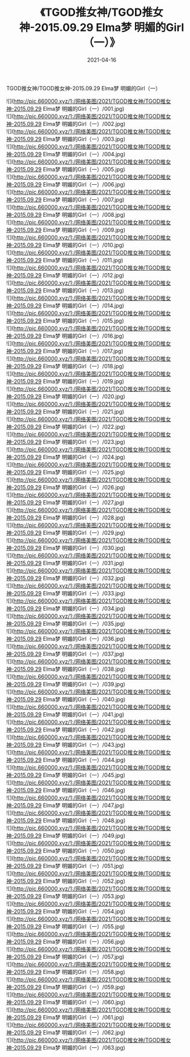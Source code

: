 ﻿---
layout: post
title:  《TGOD推女神/TGOD推女神-2015.09.29 Elma梦 明媚的Girl（一）》
date:   2021-04-16
img: http://pic.660000.xyz/1:/网络美图/2021/TGOD推女神/TGOD推女神-2015.09.29 Elma梦 明媚的Girl（一）/000.jpg
categories: [美女, 清纯, 唯美]
---

TGOD推女神/TGOD推女神-2015.09.29 Elma梦 明媚的Girl（一）

 ![](http://pic.660000.xyz/1:/网络美图/2021/TGOD推女神/TGOD推女神-2015.09.29 Elma梦 明媚的Girl（一）/001.jpg) <br>![](http://pic.660000.xyz/1:/网络美图/2021/TGOD推女神/TGOD推女神-2015.09.29 Elma梦 明媚的Girl（一）/002.jpg) <br>![](http://pic.660000.xyz/1:/网络美图/2021/TGOD推女神/TGOD推女神-2015.09.29 Elma梦 明媚的Girl（一）/003.jpg) <br>![](http://pic.660000.xyz/1:/网络美图/2021/TGOD推女神/TGOD推女神-2015.09.29 Elma梦 明媚的Girl（一）/004.jpg) <br>![](http://pic.660000.xyz/1:/网络美图/2021/TGOD推女神/TGOD推女神-2015.09.29 Elma梦 明媚的Girl（一）/005.jpg) <br>![](http://pic.660000.xyz/1:/网络美图/2021/TGOD推女神/TGOD推女神-2015.09.29 Elma梦 明媚的Girl（一）/006.jpg) <br>![](http://pic.660000.xyz/1:/网络美图/2021/TGOD推女神/TGOD推女神-2015.09.29 Elma梦 明媚的Girl（一）/007.jpg) <br>![](http://pic.660000.xyz/1:/网络美图/2021/TGOD推女神/TGOD推女神-2015.09.29 Elma梦 明媚的Girl（一）/008.jpg) <br>![](http://pic.660000.xyz/1:/网络美图/2021/TGOD推女神/TGOD推女神-2015.09.29 Elma梦 明媚的Girl（一）/009.jpg) <br>![](http://pic.660000.xyz/1:/网络美图/2021/TGOD推女神/TGOD推女神-2015.09.29 Elma梦 明媚的Girl（一）/010.jpg) <br>![](http://pic.660000.xyz/1:/网络美图/2021/TGOD推女神/TGOD推女神-2015.09.29 Elma梦 明媚的Girl（一）/011.jpg) <br>![](http://pic.660000.xyz/1:/网络美图/2021/TGOD推女神/TGOD推女神-2015.09.29 Elma梦 明媚的Girl（一）/012.jpg) <br>![](http://pic.660000.xyz/1:/网络美图/2021/TGOD推女神/TGOD推女神-2015.09.29 Elma梦 明媚的Girl（一）/013.jpg) <br>![](http://pic.660000.xyz/1:/网络美图/2021/TGOD推女神/TGOD推女神-2015.09.29 Elma梦 明媚的Girl（一）/014.jpg) <br>![](http://pic.660000.xyz/1:/网络美图/2021/TGOD推女神/TGOD推女神-2015.09.29 Elma梦 明媚的Girl（一）/015.jpg) <br>![](http://pic.660000.xyz/1:/网络美图/2021/TGOD推女神/TGOD推女神-2015.09.29 Elma梦 明媚的Girl（一）/016.jpg) <br>![](http://pic.660000.xyz/1:/网络美图/2021/TGOD推女神/TGOD推女神-2015.09.29 Elma梦 明媚的Girl（一）/017.jpg) <br>![](http://pic.660000.xyz/1:/网络美图/2021/TGOD推女神/TGOD推女神-2015.09.29 Elma梦 明媚的Girl（一）/018.jpg) <br>![](http://pic.660000.xyz/1:/网络美图/2021/TGOD推女神/TGOD推女神-2015.09.29 Elma梦 明媚的Girl（一）/019.jpg) <br>![](http://pic.660000.xyz/1:/网络美图/2021/TGOD推女神/TGOD推女神-2015.09.29 Elma梦 明媚的Girl（一）/020.jpg) <br>![](http://pic.660000.xyz/1:/网络美图/2021/TGOD推女神/TGOD推女神-2015.09.29 Elma梦 明媚的Girl（一）/021.jpg) <br>![](http://pic.660000.xyz/1:/网络美图/2021/TGOD推女神/TGOD推女神-2015.09.29 Elma梦 明媚的Girl（一）/022.jpg) <br>![](http://pic.660000.xyz/1:/网络美图/2021/TGOD推女神/TGOD推女神-2015.09.29 Elma梦 明媚的Girl（一）/023.jpg) <br>![](http://pic.660000.xyz/1:/网络美图/2021/TGOD推女神/TGOD推女神-2015.09.29 Elma梦 明媚的Girl（一）/024.jpg) <br>![](http://pic.660000.xyz/1:/网络美图/2021/TGOD推女神/TGOD推女神-2015.09.29 Elma梦 明媚的Girl（一）/025.jpg) <br>![](http://pic.660000.xyz/1:/网络美图/2021/TGOD推女神/TGOD推女神-2015.09.29 Elma梦 明媚的Girl（一）/026.jpg) <br>![](http://pic.660000.xyz/1:/网络美图/2021/TGOD推女神/TGOD推女神-2015.09.29 Elma梦 明媚的Girl（一）/027.jpg) <br>![](http://pic.660000.xyz/1:/网络美图/2021/TGOD推女神/TGOD推女神-2015.09.29 Elma梦 明媚的Girl（一）/028.jpg) <br>![](http://pic.660000.xyz/1:/网络美图/2021/TGOD推女神/TGOD推女神-2015.09.29 Elma梦 明媚的Girl（一）/029.jpg) <br>![](http://pic.660000.xyz/1:/网络美图/2021/TGOD推女神/TGOD推女神-2015.09.29 Elma梦 明媚的Girl（一）/030.jpg) <br>![](http://pic.660000.xyz/1:/网络美图/2021/TGOD推女神/TGOD推女神-2015.09.29 Elma梦 明媚的Girl（一）/031.jpg) <br>![](http://pic.660000.xyz/1:/网络美图/2021/TGOD推女神/TGOD推女神-2015.09.29 Elma梦 明媚的Girl（一）/032.jpg) <br>![](http://pic.660000.xyz/1:/网络美图/2021/TGOD推女神/TGOD推女神-2015.09.29 Elma梦 明媚的Girl（一）/033.jpg) <br>![](http://pic.660000.xyz/1:/网络美图/2021/TGOD推女神/TGOD推女神-2015.09.29 Elma梦 明媚的Girl（一）/034.jpg) <br>![](http://pic.660000.xyz/1:/网络美图/2021/TGOD推女神/TGOD推女神-2015.09.29 Elma梦 明媚的Girl（一）/035.jpg) <br>![](http://pic.660000.xyz/1:/网络美图/2021/TGOD推女神/TGOD推女神-2015.09.29 Elma梦 明媚的Girl（一）/036.jpg) <br>![](http://pic.660000.xyz/1:/网络美图/2021/TGOD推女神/TGOD推女神-2015.09.29 Elma梦 明媚的Girl（一）/037.jpg) <br>![](http://pic.660000.xyz/1:/网络美图/2021/TGOD推女神/TGOD推女神-2015.09.29 Elma梦 明媚的Girl（一）/038.jpg) <br>![](http://pic.660000.xyz/1:/网络美图/2021/TGOD推女神/TGOD推女神-2015.09.29 Elma梦 明媚的Girl（一）/039.jpg) <br>![](http://pic.660000.xyz/1:/网络美图/2021/TGOD推女神/TGOD推女神-2015.09.29 Elma梦 明媚的Girl（一）/040.jpg) <br>![](http://pic.660000.xyz/1:/网络美图/2021/TGOD推女神/TGOD推女神-2015.09.29 Elma梦 明媚的Girl（一）/041.jpg) <br>![](http://pic.660000.xyz/1:/网络美图/2021/TGOD推女神/TGOD推女神-2015.09.29 Elma梦 明媚的Girl（一）/042.jpg) <br>![](http://pic.660000.xyz/1:/网络美图/2021/TGOD推女神/TGOD推女神-2015.09.29 Elma梦 明媚的Girl（一）/043.jpg) <br>![](http://pic.660000.xyz/1:/网络美图/2021/TGOD推女神/TGOD推女神-2015.09.29 Elma梦 明媚的Girl（一）/044.jpg) <br>![](http://pic.660000.xyz/1:/网络美图/2021/TGOD推女神/TGOD推女神-2015.09.29 Elma梦 明媚的Girl（一）/045.jpg) <br>![](http://pic.660000.xyz/1:/网络美图/2021/TGOD推女神/TGOD推女神-2015.09.29 Elma梦 明媚的Girl（一）/046.jpg) <br>![](http://pic.660000.xyz/1:/网络美图/2021/TGOD推女神/TGOD推女神-2015.09.29 Elma梦 明媚的Girl（一）/047.jpg) <br>![](http://pic.660000.xyz/1:/网络美图/2021/TGOD推女神/TGOD推女神-2015.09.29 Elma梦 明媚的Girl（一）/048.jpg) <br>![](http://pic.660000.xyz/1:/网络美图/2021/TGOD推女神/TGOD推女神-2015.09.29 Elma梦 明媚的Girl（一）/049.jpg) <br>![](http://pic.660000.xyz/1:/网络美图/2021/TGOD推女神/TGOD推女神-2015.09.29 Elma梦 明媚的Girl（一）/050.jpg) <br>![](http://pic.660000.xyz/1:/网络美图/2021/TGOD推女神/TGOD推女神-2015.09.29 Elma梦 明媚的Girl（一）/051.jpg) <br>![](http://pic.660000.xyz/1:/网络美图/2021/TGOD推女神/TGOD推女神-2015.09.29 Elma梦 明媚的Girl（一）/052.jpg) <br>![](http://pic.660000.xyz/1:/网络美图/2021/TGOD推女神/TGOD推女神-2015.09.29 Elma梦 明媚的Girl（一）/053.jpg) <br>![](http://pic.660000.xyz/1:/网络美图/2021/TGOD推女神/TGOD推女神-2015.09.29 Elma梦 明媚的Girl（一）/054.jpg) <br>![](http://pic.660000.xyz/1:/网络美图/2021/TGOD推女神/TGOD推女神-2015.09.29 Elma梦 明媚的Girl（一）/055.jpg) <br>![](http://pic.660000.xyz/1:/网络美图/2021/TGOD推女神/TGOD推女神-2015.09.29 Elma梦 明媚的Girl（一）/056.jpg) <br>![](http://pic.660000.xyz/1:/网络美图/2021/TGOD推女神/TGOD推女神-2015.09.29 Elma梦 明媚的Girl（一）/057.jpg) <br>![](http://pic.660000.xyz/1:/网络美图/2021/TGOD推女神/TGOD推女神-2015.09.29 Elma梦 明媚的Girl（一）/058.jpg) <br>![](http://pic.660000.xyz/1:/网络美图/2021/TGOD推女神/TGOD推女神-2015.09.29 Elma梦 明媚的Girl（一）/059.jpg) <br>![](http://pic.660000.xyz/1:/网络美图/2021/TGOD推女神/TGOD推女神-2015.09.29 Elma梦 明媚的Girl（一）/060.jpg) <br>![](http://pic.660000.xyz/1:/网络美图/2021/TGOD推女神/TGOD推女神-2015.09.29 Elma梦 明媚的Girl（一）/061.jpg) <br>![](http://pic.660000.xyz/1:/网络美图/2021/TGOD推女神/TGOD推女神-2015.09.29 Elma梦 明媚的Girl（一）/062.jpg) <br>![](http://pic.660000.xyz/1:/网络美图/2021/TGOD推女神/TGOD推女神-2015.09.29 Elma梦 明媚的Girl（一）/063.jpg) <br>